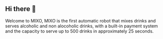 ## Hi there 👋

Welcome to MIXO, MIXO is the first automatic robot that mixes drinks and serves alcoholic and non alocoholic drinks, with a built-in payment system and the capacity to serve up to 500 drinks in approximately 25 seconds.

